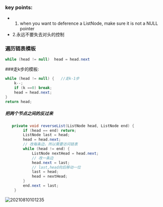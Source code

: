 ### key points:
* 1. when you want to deference a ListNode, make sure it is not a NULL pointer
* 2.永远不要失去对头的控制

### 遍历链表模板
```java
while (head != null)  head = head.next
```


###走k步的模板:
```java
while (head != null) {   //走k-1步
	k--;
	if (k ==0) break;
	head = head.next;
}
return head;
```




##### 把两个节点之间的反过来
```java
   private void reverseList(ListNode head, ListNode end) {
        if (head == end) return;
        ListNode last = head;
        head = head.next;
        // 改每条边，所以需要访问链表
        while (head != end) {
            ListNode nextHead = head.next;
            // 改一条边
            head.next = last;
            // last,head向后移动一位
            last = head;
            head = nextHead;
        }
        end.next = last;
    }

```


![20210810101235](https://i.loli.net/2021/08/11/AlYIhHK1epSdTGC.png)
